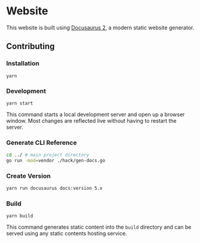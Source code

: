 # Website

This website is built using [Docusaurus 2](https://v2.docusaurus.io/), a modern static website generator.

## Contributing

### Installation

```
yarn
```

### Development
```
yarn start
```
This command starts a local development server and open up a browser window. Most changes are reflected live without having to restart the server.

### Generate CLI Reference
```bash
cd ../ # main project directory
go run -mod=vendor ./hack/gen-docs.go
```

### Create Version
```bash
yarn run docusaurus docs:version 5.x
```

### Build
```
yarn build
```
This command generates static content into the `build` directory and can be served using any static contents hosting service.
